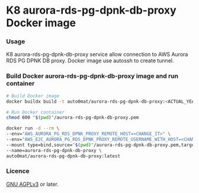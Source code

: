 # K8 aurora-rds-pg-dpnk-db-proxy Docker image

### Usage
K8 aurora-rds-pg-dpnk-db-proxy service allow connection to AWS Aurora
RDS PG DPNK DB proxy. Docker image use autossh to create tunnel.

### Build Docker aurora-rds-pg-dpnk-db-proxy image and run container

```bash
# Build Docker image
docker buildx build -t auto0mat/aurora-rds-pg-dpnk-db-proxy:<ACTUAL_YEAR>.<SERIAL_NUMBER>

# Run Docker container
chmod 600 "$(pwd)"/aurora-rds-pg-dpnk-db-proxy.pem

docker run -d --rm \
--env="AWS_AURORA_PG_RDS_DPNK_PROXY_REMOTE_HOST=<CHANGE_IT>" \
--env="AWS_E2C_AURORA_PG_RDS_DPNK_PROXY_REMOTE_USERNAME_WITH_HOST=<CHANGE_IT>" \
--mount type=bind,source="$(pwd)"/aurora-rds-pg-dpnk-db-proxy.pem,target=/home/appuser/.ssh_keys/aurora-rds-pg-dpnk-db-proxy.pem
--name=aurora-rds-pg-dpnk-db-proxy \
auto0mat/aurora-rds-pg-dpnk-db-proxy:latest
```

### Licence

[GNU AGPLv3](https://www.gnu.org/licenses/agpl-3.0.en.html) or later.
